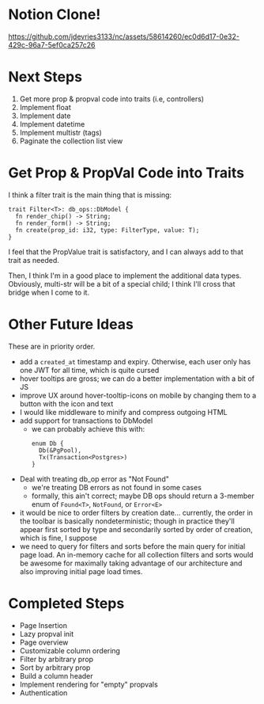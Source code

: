 # Notion Clone!

https://github.com/jdevries3133/nc/assets/58614260/ec0d6d17-0e32-429c-96a7-5ef0ca257c26

# Next Steps

1. Get more prop & propval code into traits (i.e, controllers)
2. Implement float
3. Implement date
4. Implement datetime
5. Implement multistr (tags)
6. Paginate the collection list view

# Get Prop & PropVal Code into Traits

I think a filter trait is the main thing that is missing:

```
trait Filter<T>: db_ops::DbModel {
  fn render_chip() -> String;
  fn render_form() -> String;
  fn create(prop_id: i32, type: FilterType, value: T);
}
```

I feel that the PropValue trait is satisfactory, and I can always add to that
trait as needed.

Then, I think I'm in a good place to implement the additional data types.
Obviously, multi-str will be a bit of a special child; I think I'll cross that
bridge when I come to it.

# Other Future Ideas

These are in priority order.

- add a `created_at` timestamp and expiry. Otherwise, each user only has one
  JWT for all time, which is quite cursed
- hover tooltips are gross; we can do a better implementation with a bit of JS
- improve UX around hover-tooltip-icons on mobile by changing them to a button
  with the icon and text
- I would like middleware to minify and compress outgoing HTML
- add support for transactions to DbModel
  - we can probably achieve this with:
    ```
    enum Db {
      Db(&PgPool),
      Tx(Transaction<Postgres>)
    }
    ```
- Deal with treating db_op error as "Not Found"
  - we're treating DB errors as not found in some cases
  - formally, this ain't correct; maybe DB ops should return a 3-member enum of
    `Found<T>`, `NotFound`, or `Error<E>`
- it would be nice to order filters by creation date... currently, the order in
  the toolbar is basically nondeterministic; though in practice they'll appear
  first sorted by type and secondarily sorted by order of creation, which is
  fine, I suppose
- we need to query for filters and sorts before the main query for initial page
  load. An in-memory cache for all collection filters and sorts would be awesome
  for maximally taking advantage of our architecture and also improving initial
  page load times.

# Completed Steps

- Page Insertion
- Lazy propval init
- Page overview
- Customizable column ordering
- Filter by arbitrary prop
- Sort by arbitrary prop
- Build a column header
- Implement rendering for "empty" propvals
- Authentication
